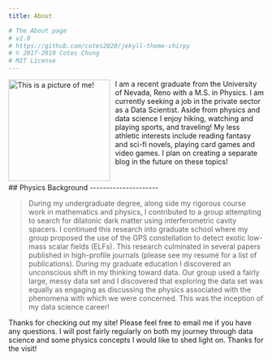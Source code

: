 ```yaml
---
title: About

# The About page
# v2.0
# https://github.com/cotes2020/jekyll-theme-chirpy
# © 2017-2019 Cotes Chung
# MIT License
---
```

<div>
<img src="{{ "/assets/img/pages/me.jpg" | absolute_url }}" alt="This is a picture of me!" width = 200px style="float: left; margin-right: 10px;"/>
I am a recent graduate from the University of Nevada, Reno with a M.S. in Physics. I am currently seeking a job in the private sector as a Data Scientist. Aside from physics and data science I enjoy hiking, watching and playing sports, and traveling! My less athletic interests include reading fantasy and sci-fi novels, playing card games and video games. I plan on creating a separate blog in the future on these topics!
</div>
<br><br>
## Physics Background
---------------------

>  During my undergraduate degree, along side my rigorous course work in mathematics and physics, I contributed to a group attempting to search for dilatonic dark matter using interferometric cavity spacers. I continued this research into graduate school where my group proposed the use of the GPS constellation to detect exotic low-mass scalar fields (ELFs). This research culminated in several papers published in high-profile journals (please see my resum&eacute; for a list of publications). During my graduate education I discovered an unconscious shift in my thinking toward data. Our group used a fairly large, messy data set and I discovered that exploring the data set was equally as engaging as discussing the physics associated with the phenomena with which we were concerned. This was the inception of my data science career!


<!-- <img src="{{ "/assets/img/pages/Trees.jpg" | absolute_url }}" alt="This is a picture of trees." width = 250px style="float: left; margin-right: 10;"/> -->
Thanks for checking out my site! Please feel free to email me if you have any questions. I will post fairly regularly on both my journey through data science and some physics concepts I would like to shed light on. Thanks for the visit!


<!-- # About Colin

![This is me!](/assets/img/pages/me.jpg)

I am a recent graduate from the University of Nevada, Reno with a M.S. in Physics. I am currently seeking a job in the private sector as a Data Scientist. Aside from physics and data science I enjoy hiking, watching and playing sports, and traveling! My less athletic interests include reading fantasy and sci-fi novels, playing card games and video games. I plan on creating a separate blog in the future on these topics! -->

